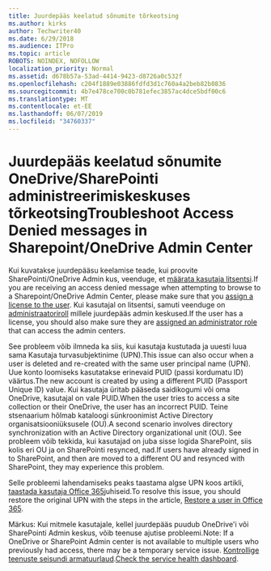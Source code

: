 ```yaml
---
title: Juurdepääs keelatud sõnumite tõrkeotsing
ms.author: kirks
author: Techwriter40
ms.date: 6/29/2018
ms.audience: ITPro
ms.topic: article
ROBOTS: NOINDEX, NOFOLLOW
localization_priority: Normal
ms.assetid: d678b57a-53ad-4414-9423-d8726a0c532f
ms.openlocfilehash: c204f1889e03886fdfd3d1c760a4a2beb82b0836
ms.sourcegitcommit: 4b7e478ce700c0b781efec3857ac4dce5bdf00c6
ms.translationtype: MT
ms.contentlocale: et-EE
ms.lasthandoff: 06/07/2019
ms.locfileid: "34760337"
---
```

# <a name="troubleshoot-access-denied-messages-in-sharepointonedrive-admin-center"></a><span data-ttu-id="06348-102">Juurdepääs keelatud sõnumite OneDrive/SharePointi administreerimiskeskuses tõrkeotsing</span><span class="sxs-lookup"><span data-stu-id="06348-102">Troubleshoot Access Denied messages in Sharepoint/OneDrive Admin Center</span></span>

<span data-ttu-id="06348-103">Kui kuvatakse juurdepääsu keelamise teade, kui proovite SharePointi/OneDrive Admin kus, veenduge, et [määrata kasutaja litsentsi](https://docs.microsoft.com/office365/admin/subscriptions-and-billing/assign-licenses-to-users?view=o365-worldwide&amp;tabs=One).</span><span class="sxs-lookup"><span data-stu-id="06348-103">If you are receiving an access denied message when attempting to browse to a Sharepoint/OneDrive Admin Center, please make sure that you [assign a license to the user](https://docs.microsoft.com/office365/admin/subscriptions-and-billing/assign-licenses-to-users?view=o365-worldwide&amp;tabs=One).</span></span> <span data-ttu-id="06348-104">Kui kasutajal on litsentsi, samuti veenduge on [administraatoriroll](https://docs.microsoft.com/office365/admin/add-users/about-admin-roles?view=o365-worldwide) millele juurdepääs admin keskused.</span><span class="sxs-lookup"><span data-stu-id="06348-104">If the user has a license, you should also make sure they are [assigned an administrator role](https://docs.microsoft.com/office365/admin/add-users/about-admin-roles?view=o365-worldwide) that can access the admin centers.</span></span>

<span data-ttu-id="06348-105">See probleem võib ilmneda ka siis, kui kasutaja kustutada ja uuesti luua sama Kasutaja turvasubjektinime (UPN).</span><span class="sxs-lookup"><span data-stu-id="06348-105">This issue can also occur when a user is deleted and re-created with the same user principal name (UPN).</span></span> <span data-ttu-id="06348-106">Uue konto loomiseks kasutatakse erinevaid PUID (passi kordumatu ID) väärtus.</span><span class="sxs-lookup"><span data-stu-id="06348-106">The new account is created by using a different PUID (Passport Unique ID) value.</span></span> <span data-ttu-id="06348-107">Kui kasutaja üritab pääseda saidikogumi või oma OneDrive, kasutajal on vale PUID.</span><span class="sxs-lookup"><span data-stu-id="06348-107">When the user tries to access a site collection or their OneDrive, the user has an incorrect PUID.</span></span> <span data-ttu-id="06348-108">Teine stsenaarium hõlmab kataloogi sünkroonimist Active Directory organisatsiooniüksusele (OU).</span><span class="sxs-lookup"><span data-stu-id="06348-108">A second scenario involves directory synchronization with an Active Directory organizational unit (OU).</span></span> <span data-ttu-id="06348-109">See probleem võib tekkida, kui kasutajad on juba sisse logida SharePoint, siis kolis eri OU ja on SharePointi resynced, nad.</span><span class="sxs-lookup"><span data-stu-id="06348-109">If users have already signed in to SharePoint, and then are moved to a different OU and resynced with SharePoint, they may experience this problem.</span></span>

<span data-ttu-id="06348-110">Selle probleemi lahendamiseks peaks taastama algse UPN koos artikli, [taastada kasutaja Office 365](https://docs.microsoft.com/office365/admin/add-users/restore-user?view=o365-worldwide)juhiseid.</span><span class="sxs-lookup"><span data-stu-id="06348-110">To resolve this issue, you should restore the original UPN with the steps in the article, [Restore a user in Office 365](https://docs.microsoft.com/office365/admin/add-users/restore-user?view=o365-worldwide).</span></span>

<span data-ttu-id="06348-111">Märkus: Kui mitmele kasutajale, kellel juurdepääs puudub OneDrive'i või SharePointi Admin keskus, võib teenuse ajutise probleemi.</span><span class="sxs-lookup"><span data-stu-id="06348-111">Note: If a OneDrive or SharePoint Admin center is not available to multiple users who previously had access, there may be a temporary service issue.</span></span>  <span data-ttu-id="06348-112">[Kontrollige teenuste seisundi armatuurlaud](https://portal.office.com/adminportal/home#/servicehealth).</span><span class="sxs-lookup"><span data-stu-id="06348-112">[Check the service health dashboard](https://portal.office.com/adminportal/home#/servicehealth).</span></span>


